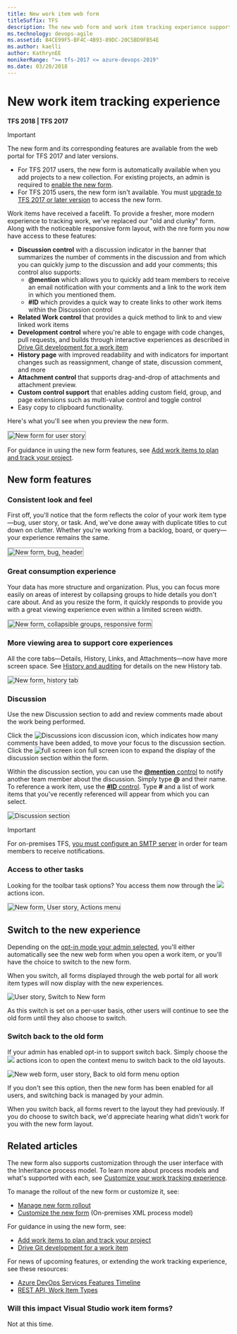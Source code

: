 ```yaml
---
title: New work item web form
titleSuffix: TFS
description: The new web form and work item tracking experience supports more integrated and collaborative experiences
ms.technology: devops-agile
ms.assetid: B4CE99F5-BF4C-4B93-89DC-20C5BD9FB54E
ms.author: kaelli
author: KathrynEE
monikerRange: ">= tfs-2017 <= azure-devops-2019"
ms.date: 03/20/2018
---
```


# New work item tracking experience

**TFS 2018 | TFS 2017**

> [!IMPORTANT]  
> The new form and its corresponding features are available from the web portal for TFS 2017 and later versions.<br/>
>
> - For TFS 2017 users, the new form is automatically available when you add projects to a new collection. For existing projects, an admin is required to [enable the new form](../manage-new-form-rollout.md).<br/>
> - For TFS 2015 users, the new form isn't available. You must [upgrade to TFS 2017 or later version](https://visualstudio.microsoft.com/downloads/) to access the new form.

Work items have received a facelift. To provide a fresher, more modern experience to tracking work, we've replaced our "old and clunky" form. Along with the noticeable responsive form layout, with the nre form you now have access to these features:

- **Discussion control** with a discussion indicator in the banner that summarizes the number of comments in the discussion and from which you can quickly jump to the discussion and add your comments; this control also supports:
  - <strong>@mention</strong> which allows you to quickly add team members to receive an email notification with your comments and a link to the work item in which you mentioned them.
  - **#ID** which provides a quick way to create links to other work items within the Discussion control
- **Related Work control** that provides a quick method to link to and view linked work items
- **Development control** where you're able to engage with code changes, pull requests, and builds through interactive experiences as described in [Drive Git development for a work item](../../boards/backlogs/connect-work-items-to-git-dev-ops.md)
- **History page** with improved readability and with indicators for important changes such as reassignment, change of state, discussion comment, and more
- **Attachment control** that supports drag-and-drop of attachments and attachment preview.
- **Custom control support** that enables adding custom field, group, and page extensions such as multi-value control and toggle control
- Easy copy to clipboard functionality.

Here's what you'll see when you preview the new form.

<img src="../../boards/media/new-form-user-story-3-col.png" alt="New form for user story" style="border: 2px solid #C3C3C3;" />

For guidance in using the new form features, see [Add work items to plan and track your project](../../boards/backlogs/add-work-items.md).

## New form features

### Consistent look and feel

First off, you'll notice that the form reflects the color of your work item type&mdash;bug, user story, or task. And, we've done away with duplicate titles to cut down on clutter. Whether you're working from a backlog, board, or query&mdash;your experience remains the same.

<img src="../../boards/media/new-form-bug-header.png" alt="New form, bug, header" style="border: 2px solid #C3C3C3;" />

### Great consumption experience

Your data has more structure and organization. Plus, you can focus more easily on areas of interest by collapsing groups to hide details you don't care about. And as you resize the form, it quickly responds to provide you with a great viewing experience even within a limited screen width.

<img src="../../boards/media/new-form-exp-resized-user-story-form.png" alt="New form, collapsible groups, responsive form" style="border: 2px solid #C3C3C3;" />

### More viewing area to support core experiences

All the core tabs&mdash;Details, History, Links, and Attachments&mdash;now have more screen space. See [History and auditing](../../boards/queries/history-and-auditing.md) for details on the new History tab.

<img src="../../boards/backlogs/media/add-work-item-history.png" alt="New form, history tab" style="border: 1px solid #C3C3C3;" />

<a id="discussion"> </a>

### Discussion

Use the new Discussion section to add and review comments made about the work being performed.

Click the ![Discussions icon](../../boards/media/icons/icon-discussions-wi.png) discussion icon, which indicates how many comments have been added, to move your focus to the discussion section. Click the ![full screen icon](../../boards/media/icons/fullscreen_icon.png) full screen icon to expand the display of the discussion section within the form.

Within the discussion section, you can use the [<strong>@mention</strong> control](../../notifications/at-mentions.md) to notify another team member about the discussion. Simply type **@** and their name. To reference a work item, use the [**#ID** control](../../notifications/add-links-to-work-items.md). Type **#** and a list of work items that you've recently referenced will appear from which you can select.

<img src="../../boards/backlogs/media/add-work-items-discussion.png" alt="Discussion section" style="border: 1px solid #C3C3C3;" />

> [!IMPORTANT]
> For on-premises TFS, [you must configure an SMTP server](/azure/devops/server/admin/setup-customize-alerts) in order for team members to receive notifications.

### Access to other tasks

Looking for the toolbar task options? You access them now through the ![](../../media/icons/actions-icon.png) actions icon.

<img src="../../boards/backlogs/media/new-form-action-menu.png" alt="New form, User story, Actions menu" style="border: 1px solid #C3C3C3;" />

<a id="switch-new"> </a>

## Switch to the new experience

Depending on the [opt-in mode your admin selected](../manage-new-form-rollout.md#opt-in), you'll either automatically see the new web form when you open a work item, or you'll have the choice to switch to the new form.

When you switch, all forms displayed through the web portal for all work item types will now display with the new experiences.

![User story, Switch to New form](../media/m-new-form-try-switch.png)

As this switch is set on a per-user basis, other users will continue to see the old form until they also choose to switch.

<a id="switch-back"> </a>

### Switch back to the old form

If your admin has enabled opt-in to support switch back. Simply choose the ![](../../media/icons/actions-icon.png) actions icon to open the context menu to switch back to the old layouts.

![New web form, user story, Back to old form menu option](../media/m-new-form-user-story-switch-to-old-form.png)

If you don't see this option, then the new form has been enabled for all users, and switching back is managed by your admin.

When you switch back, all forms revert to the layout they had previously. If you do choose to switch back, we'd appreciate hearing what didn't work for you with the new form layout.

## Related articles

The new form also supports customization through the user interface with the Inheritance process model. To learn more about process models and what's supported with each, see [Customize your work tracking experience](../customize-work.md).

To manage the rollout of the new form or customize it, see:

- [Manage new form rollout](../manage-new-form-rollout.md)
- [Customize the new form](../customize-wit-form.md) (On-premises XML process model)

For guidance in using the new form, see:

- [Add work items to plan and track your project](../../boards/backlogs/add-work-items.md)
- [Drive Git development for a work item](../../boards/backlogs/connect-work-items-to-git-dev-ops.md)

For news of upcoming features, or extending the work tracking experience, see these resources:

- [Azure DevOps Services Features Timeline](/azure/devops/release-notes/index)
- [REST API, Work Item Types](/rest/api/azure/devops/processdefinitions/work%20item%20types)

### Will this impact Visual Studio work item forms?

Not at this time.
